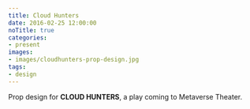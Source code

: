 ```yaml
---
title: Cloud Hunters
date: 2016-02-25 12:00:00
noTitle: true
categories:
- present
images:
- images/cloudhunters-prop-design.jpg
tags:
- design
---
```

Prop design for **CLOUD HUNTERS**, a play coming to Metaverse Theater.
